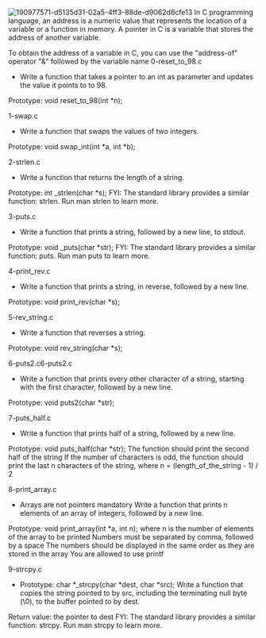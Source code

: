 ![190977571-d5135d31-02a5-4ff3-88de-d9062d6cfe13](https://user-images.githubusercontent.com/112782232/228075770-5f7d5351-92ea-4e34-9e38-ef3077451468.png)
In C programming language, an address is a numeric value that represents the location of a variable or a function in memory. A pointer in C is a variable that stores the address of another variable.

To obtain the address of a variable in C, you can use the "address-of" operator "&" followed by the variable name
0-reset_to_98.c 
* Write a function that takes a pointer to an int as parameter and updates the value it points to to 98.

Prototype: void reset_to_98(int *n);

1-swap.c
* Write a function that swaps the values of two integers.

Prototype: void swap_int(int *a, int *b);

2-strlen.c
* Write a function that returns the length of a string.

Prototype: int _strlen(char *s);
FYI: The standard library provides a similar function: strlen. Run man strlen to learn more.

3-puts.c
* Write a function that prints a string, followed by a new line, to stdout.

Prototype: void _puts(char *str);
FYI: The standard library provides a similar function: puts. Run man puts to learn more.

4-print_rev.c
* Write a function that prints a string, in reverse, followed by a new line.

Prototype: void print_rev(char *s);

5-rev_string.c
* Write a function that reverses a string.

Prototype: void rev_string(char *s);

6-puts2.c6-puts2.c
* Write a function that prints every other character of a string, starting with the first character, followed by a new line.

Prototype: void puts2(char *str);

7-puts_half.c
* Write a function that prints half of a string, followed by a new line.

Prototype: void puts_half(char *str);
The function should print the second half of the string
If the number of characters is odd, the function should print the last n characters of the string, where n = (length_of_the_string - 1) / 2

8-print_array.c
*  Arrays are not pointers
mandatory
Write a function that prints n elements of an array of integers, followed by a new line.

Prototype: void print_array(int *a, int n);
where n is the number of elements of the array to be printed
Numbers must be separated by comma, followed by a space
The numbers should be displayed in the same order as they are stored in the array
You are allowed to use printf

9-strcpy.c
* Prototype: char *_strcpy(char *dest, char *src);
Write a function that copies the string pointed to by src, including the terminating null byte (\0), to the buffer pointed to by dest.

Return value: the pointer to dest
FYI: The standard library provides a similar function: strcpy. Run man strcpy to learn more.

